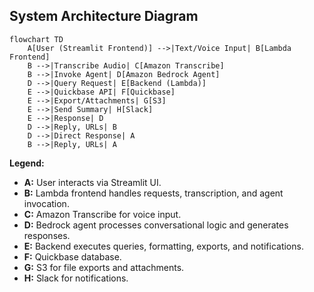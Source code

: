 ## System Architecture Diagram

```text
flowchart TD
    A[User (Streamlit Frontend)] -->|Text/Voice Input| B[Lambda Frontend]
    B -->|Transcribe Audio| C[Amazon Transcribe]
    B -->|Invoke Agent| D[Amazon Bedrock Agent]
    D -->|Query Request| E[Backend (Lambda)]
    E -->|Quickbase API| F[Quickbase]
    E -->|Export/Attachments| G[S3]
    E -->|Send Summary| H[Slack]
    E -->|Response| D
    D -->|Reply, URLs| B
    D -->|Direct Response| A
    B -->|Reply, URLs| A
```

**Legend:**
- **A:** User interacts via Streamlit UI.
- **B:** Lambda frontend handles requests, transcription, and agent invocation.
- **C:** Amazon Transcribe for voice input.
- **D:** Bedrock agent processes conversational logic and generates responses.
- **E:** Backend executes queries, formatting, exports, and notifications.
- **F:** Quickbase database.
- **G:** S3 for file exports and attachments.
- **H:** Slack for notifications.
